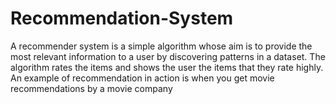 # Recommendation-System
A recommender system is a simple algorithm whose aim is to provide the most relevant information to a user by discovering patterns in a dataset. The algorithm rates the items and shows the user the items that they rate highly.
An example of recommendation in action is when you get movie recommendations by a movie company
